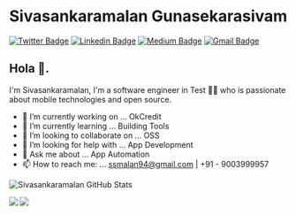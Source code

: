 
# Sivasankaramalan Gunasekarasivam
[![Twitter Badge](https://img.shields.io/badge/-@mrPssych-1ca0f1?style=flat-square&labelColor=1ca0f1&logo=twitter&logoColor=white&link=https://twitter.com/mrPssych)](https://twitter.com/mrPssych) [![Linkedin Badge](https://img.shields.io/badge/-sivasankaramalan-blue?style=flat-square&logo=Linkedin&logoColor=white&link=https://www.linkedin.com/in/sivasankaramalan/)](https://www.linkedin.com/in/sivasankaramalan/) [![Medium Badge](https://img.shields.io/badge/-@Shivgss-03a57a?style=flat-square&labelColor=000000&logo=Medium&link=https://medium.com/@Shivgss)](https://medium.com/@Shivgss)
[![Gmail Badge](https://img.shields.io/badge/-ssmalan94@gmail.com-c14438?style=flat-square&logo=Gmail&logoColor=white&link=mailto:ssmalan94@gmail.com)](mailto:ssmalan94@gmail.com)

## Hola 👋.
I'm Sivasankaramalan, I'm a software engineer in Test 👨‍💻 who is passionate about mobile technologies and open source.

- 🔭 I’m currently working on ... OkCredit
- 🌱 I’m currently learning ... Building Tools
- 👯 I’m looking to collaborate on ... OSS
- 🤔 I’m looking for help with ... App Development 
- 💬 Ask me about ... App Automation
- 📫 How to reach me: ... ssmalan94@gmail.com | +91 - 9003999957

![Sivasankaramalan GitHub Stats](https://github-readme-stats.sivasankaramalan.vercel.app/api?username=sivasankaramalan&show_icons=true&hide_border=true)

<a href="https://github.com/sivasankaramalan/github-readme-stats">
  <img align="left" src="https://github-readme-stats.sivasankaramalan.vercel.app/api/pin/?username=sivasankaramalan&repo=github-readme-stats" />
</a>

<a href="https://github.com/sivasankaramalan/sivasankaramalan.github.io">
  <img align="left" src="https://github-readme-stats.sivasankaramalan.vercel.app/api/pin/?username=sivasankaramalan&repo=sivasankaramalan.github.io" />
</a>


<!--![About Me](https://github.com/CyrisXD/CyrisXD/raw/master/bio.gif)-->

<!--
**Sivasankaramalan/Sivasankaramalan** is a ✨ _special_ ✨ repository because its `README.md` (this file) appears on your GitHub profile.
